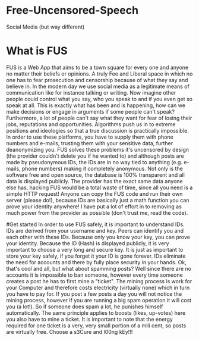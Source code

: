 # Free-Uncensored-Speech
Social Media (but way different)

# What is FUS
FUS is a Web App that aims to be a town square for every one and anyone no matter their beliefs or opinions. A truly Fee and Liberal space in which no one has to fear prosecution and censorship because of what they say and believe in. In the modern day we use social media as a legitimate means of communication like for instance talking or writing. Now imagine other people could control what you say, who you speak to and if you even get so speak at all. This is exactly what has been and is happening, how can we make decisions or engage in arguments if some people can't speak? Furthermore, a lot of people can't say what they want for fear of losing their jobs, reputations and opportunities. Algorithms push us in to extreme positions and ideologies so that a true discussion is practically impossible. In order to use these platforms, you have to supply them with phone numbers and e-mails, trusting them with your sensitive data, further deanonymizing you. FUS solves these problems it's uncensored by design (the provider couldn't delete you if he wanted to) and although posts are made by pseudonymous IDs, the IDs are in no way tied to anything (e.g. e-mails, phone numbers) making it completely anonymous. Not only is the software free and open source, the database is 100% transparent and all data is displayed publicly. The provider has the exact same data anyone else has, hacking FUS would be a total waste of time, since all you need is a simple HTTP request! Anyone can copy the FUS code and run their own server (please do!), because IDs are basically just a math function you can prove your identity anywhere! I have put a lot of effort in to removing as much power from the provider as possible (don't trust me, read the code).

#Get started 
In order to use FUS safely, it is important to understand IDs. IDs are derived from your username and key. Peers can identify you and each other with these IDs. Because only you know your key, you can prove your identity. Because the ID (Hash) is displayed publicly, it is very important to choose a very long and secure key. It is just as important to store your key safely, if you forget it your ID is gone forever. IDs eliminate the need for accounts and there by fully place security in your hands. Ok, that's cool and all, but what about spamming posts? Well since there are no accounts it is impossible to ban someone, however every time someone creates a post he has to first mine a "ticket". The mining process is work for your Computer and therefore costs electricity (virtually none) which in turn you have to pay for. If you post a few posts a day you will not notice the mining process, however if you are running a big spam operation it will cost you (a lot!). So if someone does spam a lot, he punishes himself automatically. The same principle applies to boosts (likes, up-votes) here you also have to mine a ticket. It is important to note that the energy required for one ticket is a very, very small portion of a mili cent, so posts are virtually free.
Choose a s3Cure and l00ng kEy!!!
